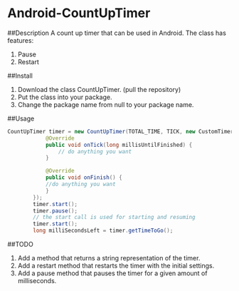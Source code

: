 # Android-CountUpTimer
##Description
A count up timer that can be used in Android. The class has features:
1. Pause
2. Restart

##Install
1. Download the class CountUpTimer. (pull the repository)
2. Put the class into your package.
3. Change the package name from null to your package name.

##Usage
```java
CountUpTimer timer = new CountUpTimer(TOTAL_TIME, TICK, new CustomTimer.TimerDelegate() {
            @Override
            public void onTick(long millisUntilFinished) {
                // do anything you want
            }

            @Override
            public void onFinish() {
            //do anything you want
            }
        });
        timer.start();
        timer.pause();
        // the start call is used for starting and resuming
        timer.start();
        long milliSecondsLeft = timer.getTimeToGo();
```
##TODO
1. Add a method that returns a string representation of the timer.
2. Add a restart method that restarts the timer with the initial settings.
3. Add a pause method that pauses the timer for a given amount of milliseconds.
